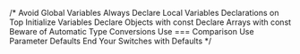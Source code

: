 /* Avoid Global Variables
Always Declare Local Variables
Declarations on Top
Initialize Variables
Declare Objects with const
Declare Arrays with const
Beware of Automatic Type Conversions
Use === Comparison
Use Parameter Defaults
End Your Switches with Defaults */